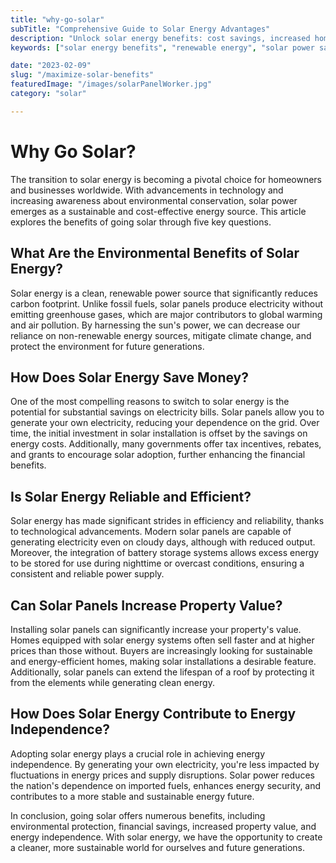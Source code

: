 ```yaml
---
title: "why-go-solar"
subTitle: "Comprehensive Guide to Solar Energy Advantages"
description: "Unlock solar energy benefits: cost savings, increased home value, and environmental protection."
keywords: ["solar energy benefits", "renewable energy", "solar power savings", "sustainable living", "energy independence"]

date: "2023-02-09"
slug: "/maximize-solar-benefits"
featuredImage: "/images/solarPanelWorker.jpg"
category: "solar"

---
```


# Why Go Solar?

The transition to solar energy is becoming a pivotal choice for homeowners and businesses worldwide. With advancements in technology and increasing awareness about environmental conservation, solar power emerges as a sustainable and cost-effective energy source. This article explores the benefits of going solar through five key questions.

## What Are the Environmental Benefits of Solar Energy?

Solar energy is a clean, renewable power source that significantly reduces carbon footprint. Unlike fossil fuels, solar panels produce electricity without emitting greenhouse gases, which are major contributors to global warming and air pollution. By harnessing the sun's power, we can decrease our reliance on non-renewable energy sources, mitigate climate change, and protect the environment for future generations.

## How Does Solar Energy Save Money?

One of the most compelling reasons to switch to solar energy is the potential for substantial savings on electricity bills. Solar panels allow you to generate your own electricity, reducing your dependence on the grid. Over time, the initial investment in solar installation is offset by the savings on energy costs. Additionally, many governments offer tax incentives, rebates, and grants to encourage solar adoption, further enhancing the financial benefits.

## Is Solar Energy Reliable and Efficient?

Solar energy has made significant strides in efficiency and reliability, thanks to technological advancements. Modern solar panels are capable of generating electricity even on cloudy days, although with reduced output. Moreover, the integration of battery storage systems allows excess energy to be stored for use during nighttime or overcast conditions, ensuring a consistent and reliable power supply.

## Can Solar Panels Increase Property Value?

Installing solar panels can significantly increase your property's value. Homes equipped with solar energy systems often sell faster and at higher prices than those without. Buyers are increasingly looking for sustainable and energy-efficient homes, making solar installations a desirable feature. Additionally, solar panels can extend the lifespan of a roof by protecting it from the elements while generating clean energy.

## How Does Solar Energy Contribute to Energy Independence?

Adopting solar energy plays a crucial role in achieving energy independence. By generating your own electricity, you're less impacted by fluctuations in energy prices and supply disruptions. Solar power reduces the nation's dependence on imported fuels, enhances energy security, and contributes to a more stable and sustainable energy future.

In conclusion, going solar offers numerous benefits, including environmental protection, financial savings, increased property value, and energy independence. With solar energy, we have the opportunity to create a cleaner, more sustainable world for ourselves and future generations.

